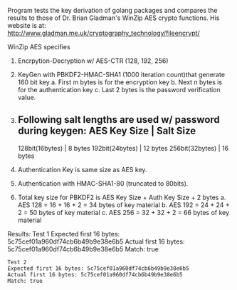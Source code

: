  Program tests the key derivation of golang packages and compares the results
 to those of Dr. Brian Gladman's WinZip AES crypto functions.
 His website is at: http://www.gladman.me.uk/cryptography_technology/fileencrypt/

 WinZip AES specifies
  1. Encrpytion-Decryption w/ AES-CTR (128, 192, 256)
  2. KeyGen with PBKDF2-HMAC-SHA1 (1000 iteration count)that generate 160 bit key
      a. First m bytes is for the encryption key
      b. Next n bytes is for the authentication key
      c. Last 2 bytes is the password verification value.
  3. Following salt lengths are used w/ password during keygen:
      AES Key Size    | Salt Size
      ------------------------------
      128bit(16bytes) | 8 bytes
      192bit(24bytes) | 12 bytes
      256bit(32bytes) | 16 bytes

  4. Authentication Key is same size as AES key.
  5. Authentication with HMAC-SHA1-80 (truncated to 80bits).
  6. Total key size for PBKDF2 is AES Key Size + Auth Key Size + 2 bytes
      a. AES 128 = 16 + 16 + 2 = 34 bytes of key material
      b. AES 192 = 24 + 24 + 2 = 50 bytes of key material
      c. AES 256 = 32 + 32 + 2 = 66 bytes of key material


Results:
    Test 1
    Expected first 16 bytes: 5c75cef01a960df74cb6b49b9e38e6b5
    Actual first 16 bytes: 5c75cef01a960df74cb6b49b9e38e6b5
    Match: true

    Test 2
    Expected first 16 bytes: 5c75cef01a960df74cb6b49b9e38e6b5
    Actual first 16 bytes: 5c75cef01a960df74cb6b49b9e38e6b5
    Match: true
